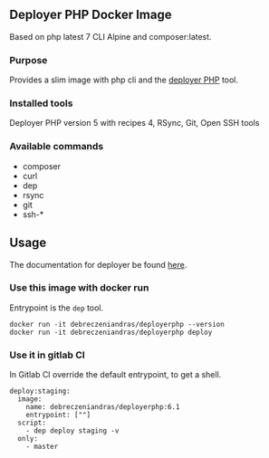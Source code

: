 ## Deployer PHP Docker Image

Based on php latest 7 CLI Alpine and composer:latest.

### Purpose

Provides a slim image with php cli and the [deployer PHP](https://deployer.org/) tool.


### Installed tools

Deployer PHP version 5 with recipes 4, RSync, Git, Open SSH tools


### Available commands

* composer
* curl
* dep
* rsync 
* git
* ssh-*

## Usage

The documentation for deployer be found [here](https://deployer.org/). 

### Use this image with docker run

Entrypoint is the `dep` tool.

    docker run -it debreczeniandras/deployerphp --version
    docker run -it debreczeniandras/deployerphp deploy

### Use it in gitlab CI

In Gitlab CI override the default entrypoint, to get a shell.
        
    deploy:staging:
      image:
        name: debreczeniandras/deployerphp:6.1
        entrypoint: [""]
      script:
        - dep deploy staging -v
      only:
        - master
